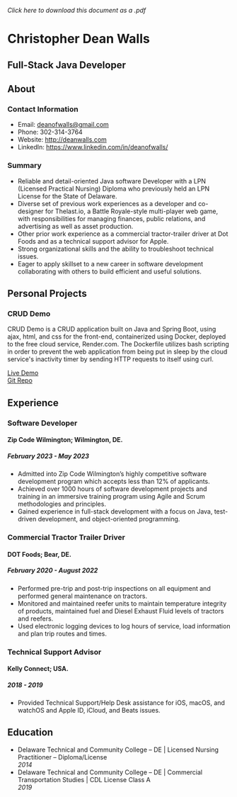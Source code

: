 *Click here to download this document as a .pdf*

# Christopher Dean Walls

## Full-Stack Java Developer

## About

### Contact Information

* Email: deanofwalls@gmail.com
* Phone: 302-314-3764
* Website: http://deanwalls.com
* LinkedIn: https://www.linkedin.com/in/deanofwalls/

### Summary

* Reliable and detail-oriented Java software Developer with a LPN (Licensed Practical Nursing) Diploma who previously held an LPN License for the State of Delaware. 
* Diverse set of previous work experiences as a developer and co-designer for Thelast.io, a Battle Royale-style multi-player web game, with responsibilities for managing finances, public relations, and advertising as well as asset production. 
* Other prior work experience as a commercial tractor-trailer driver at Dot Foods and as a technical support advisor for Apple. 
* Strong organizational skills and the ability to troubleshoot technical issues. 
* Eager to apply skillset to a new career in software development collaborating with others to build efficient and useful solutions.

## Personal Projects

### CRUD Demo
  CRUD Demo is a CRUD application built on Java and Spring Boot, using ajax, html, and css for the front-end, containerized using Docker, deployed to the free cloud service, Render.com. The Dockerfile utilizes bash scripting in order to prevent the web application from being put in sleep by the cloud service's inactivity timer by sending HTTP requests to itself using curl. 

[Live Demo](http://crud_demo.deanwalls.com/) <br>
[Git Repo](https://github.com/deanOfWalls/CRUD_demo)

## Experience

### Software Developer

#### Zip Code Wilmington; Wilmington, DE.

##### February 2023 - May 2023

* Admitted into Zip Code Wilmington’s highly competitive software development program which accepts less than 12% of applicants.
* Achieved over 1000 hours of software development projects and training in an immersive training program using Agile and Scrum methodologies and principles.
* Gained experience in full-stack development with a focus on Java, test-driven development, and object-oriented programming.

### Commercial Tractor Trailer Driver

#### DOT Foods; Bear, DE.

##### February 2020 - August 2022

* Performed pre-trip and post-trip inspections on all equipment and performed general maintenance on tractors.
* Monitored and maintained reefer units to maintain temperature integrity of products, maintained fuel and Diesel Exhaust Fluid levels of tractors and reefers.
* Used electronic logging devices to log hours of service, load information and plan trip routes and times.

### Technical Support Advisor

#### Kelly Connect; USA.

##### 2018 - 2019

* Provided Technical Support/Help Desk assistance for iOS, macOS, and watchOS and Apple ID, iCloud, and Beats issues.


## Education

* Delaware Technical and Community College – DE | Licensed Nursing Practitioner – Diploma/License <br> *2014*
* Delaware Technical and Community College – DE | Commercial Transportation Studies | CDL License Class A <br> *2019*





